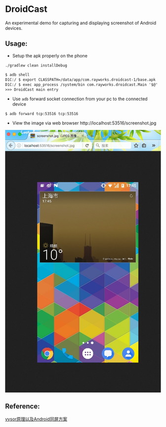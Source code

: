 # DroidCast

An experimental demo for capturing and displaying screenshot of Android devices.

Usage:
------

* Setup the apk properly on the phone

```
./gradlew clean installDebug
```
```
$ adb shell
D1C:/ $ export CLASSPATH=/data/app/com.rayworks.droidcast-1/base.apk
D1C:/ $ exec app_process /system/bin com.rayworks.droidcast.Main '$@'
>>> DroidCast main entry
```

* Use `adb` forward socket connection from your pc to the connected device
```
$ adb forward tcp:53516 tcp:53516
```

* View the image via web browser
http://localhost:53516/screenshot.jpg

 ![](/screen-shot.png)


Reference: <br>
------
[vysor原理以及Android同屏方案](http://zke1ev3n.me/2016/07/02/vysor%E5%8E%9F%E7%90%86%E4%BB%A5%E5%8F%8AAndroid%E5%90%8C%E5%B1%8F%E6%96%B9%E6%A1%88/)
